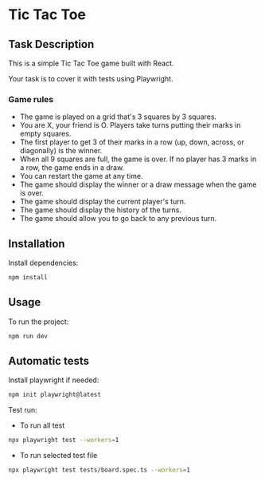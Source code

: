 # Tic Tac Toe

## Task Description

This is a simple Tic Tac Toe game built with React.

Your task is to cover it with tests using Playwright.

### Game rules

- The game is played on a grid that's 3 squares by 3 squares.
- You are X, your friend is O. Players take turns putting their marks in empty squares.
- The first player to get 3 of their marks in a row (up, down, across, or diagonally) is the winner.
- When all 9 squares are full, the game is over. If no player has 3 marks in a row, the game ends in a draw.
- You can restart the game at any time.
- The game should display the winner or a draw message when the game is over.
- The game should display the current player's turn.
- The game should display the history of the turns.
- The game should allow you to go back to any previous turn.

## Installation

Install dependencies:

```sh
npm install
```

## Usage

To run the project:

```sh
npm run dev

```

## Automatic tests

Install playwright if needed:

```sh
npm init playwright@latest
```

Test run:

- To run all test

```sh
npx playwright test --workers=1
```

- To run selected test file

```sh
npx playwright test tests/board.spec.ts --workers=1
```

